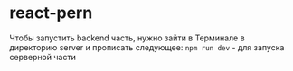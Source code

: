 # react-pern

Чтобы запустить backend часть, нужно зайти в Терминале в директорию server и прописать следующее:
`npm run dev` - для запуска серверной части
